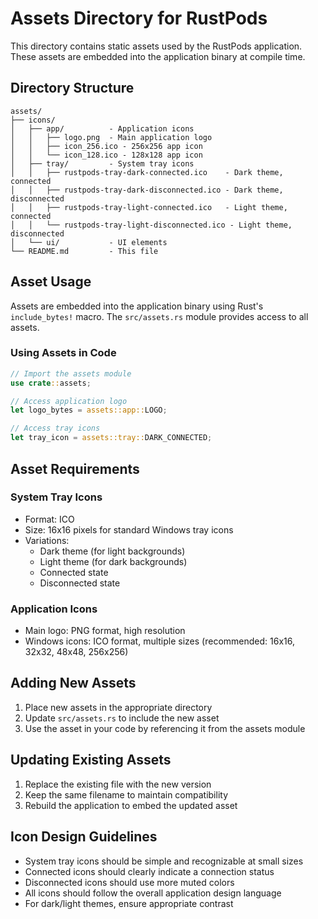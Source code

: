 # Assets Directory for RustPods

This directory contains static assets used by the RustPods application. These assets are embedded into the application binary at compile time.

## Directory Structure

```
assets/
├── icons/
│   ├── app/          - Application icons
│   │   ├── logo.png  - Main application logo
│   │   ├── icon_256.ico - 256x256 app icon
│   │   └── icon_128.ico - 128x128 app icon
│   ├── tray/         - System tray icons
│   │   ├── rustpods-tray-dark-connected.ico    - Dark theme, connected
│   │   ├── rustpods-tray-dark-disconnected.ico - Dark theme, disconnected
│   │   ├── rustpods-tray-light-connected.ico   - Light theme, connected
│   │   └── rustpods-tray-light-disconnected.ico - Light theme, disconnected
│   └── ui/           - UI elements
└── README.md         - This file
```

## Asset Usage

Assets are embedded into the application binary using Rust's `include_bytes!` macro. The `src/assets.rs` module provides access to all assets.

### Using Assets in Code

```rust
// Import the assets module
use crate::assets;

// Access application logo
let logo_bytes = assets::app::LOGO;

// Access tray icons
let tray_icon = assets::tray::DARK_CONNECTED;
```

## Asset Requirements

### System Tray Icons
- Format: ICO
- Size: 16x16 pixels for standard Windows tray icons
- Variations: 
  - Dark theme (for light backgrounds)
  - Light theme (for dark backgrounds)
  - Connected state
  - Disconnected state

### Application Icons
- Main logo: PNG format, high resolution
- Windows icons: ICO format, multiple sizes (recommended: 16x16, 32x32, 48x48, 256x256)

## Adding New Assets

1. Place new assets in the appropriate directory
2. Update `src/assets.rs` to include the new asset
3. Use the asset in your code by referencing it from the assets module

## Updating Existing Assets

1. Replace the existing file with the new version
2. Keep the same filename to maintain compatibility
3. Rebuild the application to embed the updated asset

## Icon Design Guidelines

- System tray icons should be simple and recognizable at small sizes
- Connected icons should clearly indicate a connection status
- Disconnected icons should use more muted colors
- All icons should follow the overall application design language
- For dark/light themes, ensure appropriate contrast 